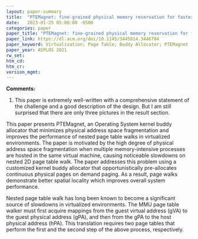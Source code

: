 ```yaml
---
layout: paper-summary
title:  "PTEMagnet: fine-grained physical memory reservation for faster page walks in public clouds"
date:   2023-01-25 05:00:00 -0500
categories: paper
paper_title: "PTEMagnet: fine-grained physical memory reservation for faster page walks in public clouds"
paper_link: https://dl.acm.org/doi/10.1145/3445814.3446704
paper_keyword: Virtualization; Page Table; Buddy Allocator; PTEMagnet
paper_year: ASPLOS 2021
rw_set:
htm_cd:
htm_cr:
version_mgmt:
---
```


**Comments:**

1. This paper is extremely well-written with a comprehensive statement of the challenge and a good description of the 
design. But I am still surprised that there are only three pictures in the result section. 

This paper presents PTEMagnet, an Operating System kernel buddy allocator that minimizes physical address
space fragmentation and improves the performance of nested page table walks in virtualized environments.
The paper is motivated by the high degree of physical address space fragmentation when multiple memory-intensive 
processes are hosted in the same virtual machine, causing noticeable slowdowns on nested 2D page table walk. 
The paper addresses this problem using a customized kernel buddy allocator that opportunistically pre-allocates 
continuous physical pages on demand paging. As a result, page walks demonstrate better spatial locality which
improves overall system performance.

Nested page table walk has long been known to become a significant source of slowdowns in virtualized environments.
The MMU page table walker must first acquire mappings from the guest virtual address (gVA) to the guest physical address
(gPA), and then from the gPA to the host physical address (hPA). This translation requires two page tables that
perform the first and the second step of the above process, respectively.


